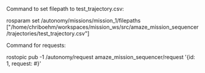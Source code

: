 Command to set filepath to test_trajectory.csv:

rosparam set /autonomy/missions/mission_1/filepaths ["/home/chriboehm/workspaces/mission_ws/src/amaze_mission_sequencer/trajectories/test_trajectory.csv"]

Command for requests:

rostopic pub -1 /autonomy/request amaze_mission_sequencer/request '{id: 1, request: #}'

